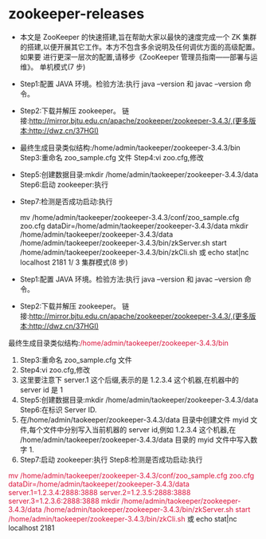 # zookeeper-releases
* 本文是 ZooKeeper 的快速搭建,旨在帮助大家以最快的速度完成一个 ZK  集群的搭建,以便开展其它工作。本方不包含多余说明及任何调优方面的高级配置。如果要 进行更深一层次的配置,请移步《ZooKeeper 管理员指南——部署与运维》。
单机模式(7 步)

* Step1:配置 JAVA 环境。检验方法:执行 java –version 和 javac –version 命令。
* Step2:下载并解压 zookeeper。 链接:http://mirror.bjtu.edu.cn/apache/zookeeper/zookeeper-3.4.3/,(更多版本:http://dwz.cn/37HGI)
* 最终生成目录类似结构:/home/admin/taokeeper/zookeeper-3.4.3/bin Step3:重命名 zoo_sample.cfg 文件
Step4:vi zoo.cfg,修改
* Step5:创建数据目录:mkdir /home/admin/taokeeper/zookeeper-3.4.3/data Step6:启动 zookeeper:执行
* Step7:检测是否成功启动:执行
  
     mv /home/admin/taokeeper/zookeeper-3.4.3/conf/zoo_sample.cfg zoo.cfg
     dataDir=/home/admin/taokeeper/zookeeper-3.4.3/data
     mkdir /home/admin/taokeeper/zookeeper-3.4.3/data
    /home/admin/taokeeper/zookeeper-3.4.3/bin/zkServer.sh start
    /home/admin/taokeeper/zookeeper-3.4.3/bin/zkCli.sh
或
     echo stat|nc localhost 2181
    1/ 3
     集群模式(8 步)
* Step1:配置 JAVA 环境。检验方法:执行 java –version 和 javac –version 命令。
* Step2:下载并解压 zookeeper。 链接:http://mirror.bjtu.edu.cn/apache/zookeeper/zookeeper-3.4.3/,(更多版本:http://dwz.cn/37HGI)

最终生成目录类似结构:<font color=#DC143C>/home/admin/taokeeper/zookeeper-3.4.3/bin </font>
1. Step3:重命名 zoo_sample.cfg 文件
2. Step4:vi zoo.cfg,修改
3. 这里要注意下 server.1 这个后缀,表示的是 1.2.3.4 这个机器,在机器中的 server id 是 1
4. Step5:创建数据目录:mkdir /home/admin/taokeeper/zookeeper-3.4.3/data Step6:在标识 Server ID.
5. 在/home/admin/taokeeper/zookeeper-3.4.3/data 目录中创建文件 myid 文件,每个文件中分别写入当前机器的 server id,例如 1.2.3.4 这个机器,在 /home/admin/taokeeper/zookeeper-3.4.3/data 目录的 myid 文件中写入数字 1.
6. Step7:启动 zookeeper:执行 Step8:检测是否成功启动:执行
  
<font color=#DC143C> mv /home/admin/taokeeper/zookeeper-3.4.3/conf/zoo_sample.cfg zoo.cfg
dataDir=/home/admin/taokeeper/zookeeper-3.4.3/data server.1=1.2.3.4:2888:3888 server.2=1.2.3.5:2888:3888 server.3=1.2.3.6:2888:3888
 mkdir /home/admin/taokeeper/zookeeper-3.4.3/data
 /home/admin/taokeeper/zookeeper-3.4.3/bin/zkServer.sh start
/home/admin/taokeeper/zookeeper-3.4.3/bin/zkCli.sh </font>
或
echo stat|nc localhost 2181
